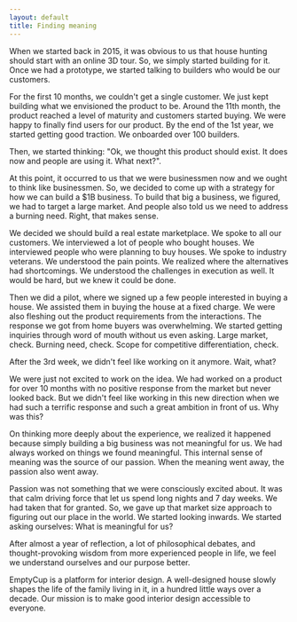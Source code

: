 ```yaml
---
layout: default
title: Finding meaning
---
```




When we started back in 2015, it was obvious to us that house hunting should start with an online 3D tour. So, we simply started building for it. Once we had a prototype, we started talking to builders who would be our customers.<br>

For the first 10 months, we couldn't get a single customer. We just kept building what we envisioned the product to be. Around the 11th month, the product reached a level of maturity and customers started buying. We were happy to finally find users for our product. By the end of the 1st year, we started getting good traction. We onboarded over 100 builders.

Then, we started thinking: "Ok, we thought this product should exist. It does now and people are using it. What next?".

At this point, it occurred to us that we were businessmen now and we ought to think like businessmen. So, we decided to come up with a strategy for how we can build a $1B business. To build that big a business, we figured, we had to target a large market. And people also told us we need to address a burning need. Right, that makes sense.

We decided we should build a real estate marketplace. We spoke to all our customers. We interviewed a lot of people who bought houses. We interviewed people who were planning to buy houses. We spoke to industry veterans. We understood the pain points. We realized where the alternatives had shortcomings. We understood the challenges in execution as well. It would be hard, but we knew it could be done.

Then we did a pilot, where we signed up a few people interested in buying a house. We assisted them in buying the house at a fixed charge. We were also fleshing out the product requirements from the interactions. The response we got from home buyers was overwhelming. We started getting inquiries through word of mouth without us even asking. Large market, check. Burning need, check. Scope for competitive differentiation, check.

After the 3rd week, we didn't feel like working on it anymore. Wait, what?

We were just not excited to work on the idea. We had worked on a product for over 10 months with no positive response from the market but never looked back. But we didn't feel like working in this new direction when we had such a terrific response and such a great ambition in front of us. Why was this?

On thinking more deeply about the experience, we realized it happened because simply building a big business was not meaningful for us. We had always worked on things we found meaningful. This internal sense of meaning was the source of our passion. When the meaning went away, the passion also went away. 

Passion was not something that we were consciously excited about. It was that calm driving force that let us spend long nights and 7 day weeks. We had taken that for granted. So, we gave up that market size approach to figuring out our place in the world. We started looking inwards. We started asking ourselves: What is meaningful for us?

After almost a year of reflection, a lot of philosophical debates, and thought-provoking wisdom from more experienced people in life, we feel we understand ourselves and our purpose better.

EmptyCup is a platform for interior design. A well-designed house slowly shapes the life of the family living in it, in a hundred little ways over a decade. Our mission is to make good interior design accessible to everyone.

